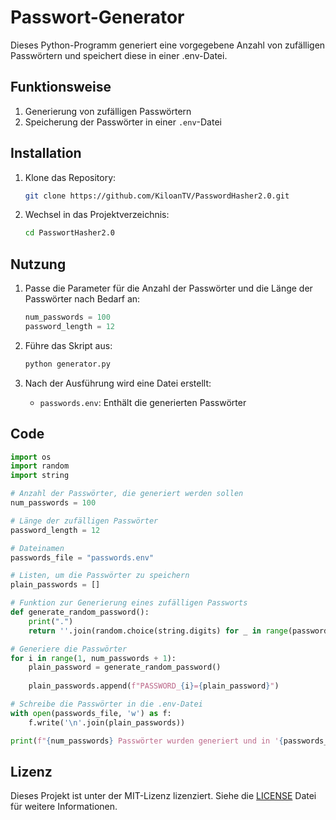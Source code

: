 # Passwort-Generator

Dieses Python-Programm generiert eine vorgegebene Anzahl von zufälligen Passwörtern und speichert diese in einer .env-Datei.

## Funktionsweise

1. Generierung von zufälligen Passwörtern
2. Speicherung der Passwörter in einer `.env`-Datei

## Installation

1. Klone das Repository:
    ```bash
    git clone https://github.com/KiloanTV/PasswordHasher2.0.git
    ```

2. Wechsel in das Projektverzeichnis:
    ```bash
    cd PasswortHasher2.0
    ```

## Nutzung

1. Passe die Parameter für die Anzahl der Passwörter und die Länge der Passwörter nach Bedarf an:
    ```python
    num_passwords = 100
    password_length = 12
    ```

2. Führe das Skript aus:
    ```bash
    python generator.py
    ```

3. Nach der Ausführung wird eine Datei erstellt:
    - `passwords.env`: Enthält die generierten Passwörter

## Code

```python
import os
import random
import string

# Anzahl der Passwörter, die generiert werden sollen
num_passwords = 100

# Länge der zufälligen Passwörter
password_length = 12

# Dateinamen
passwords_file = "passwords.env"

# Listen, um die Passwörter zu speichern
plain_passwords = []

# Funktion zur Generierung eines zufälligen Passworts
def generate_random_password():
    print(".")
    return ''.join(random.choice(string.digits) for _ in range(password_length))

# Generiere die Passwörter
for i in range(1, num_passwords + 1):
    plain_password = generate_random_password()
    
    plain_passwords.append(f"PASSWORD_{i}={plain_password}")

# Schreibe die Passwörter in die .env-Datei
with open(passwords_file, 'w') as f:
    f.write('\n'.join(plain_passwords)) 

print(f"{num_passwords} Passwörter wurden generiert und in '{passwords_file}' gespeichert.")
```

## Lizenz

Dieses Projekt ist unter der MIT-Lizenz lizenziert. Siehe die [LICENSE](LICENSE) Datei für weitere Informationen.